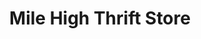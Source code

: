---
title: "Mile High Thrift Store"
url: /northglenn/mile-high-thrift-store/
shop: Gebrauchtwaren
---